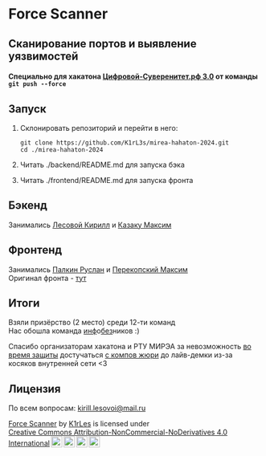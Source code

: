 # Force Scanner

## Сканирование портов и выявление уязвимостей

#### Специально для хакатона [Цифровой-Суверенитет.рф 3.0](https://xn----ctbbmaapfe8bebxhmwbjl2b.xn--p1ai/) от команды `git push --force`

## Запуск
1. Склонировать репозиторий и перейти в него:

    ```
    git clone https://github.com/K1rL3s/mirea-hahaton-2024.git
    cd ./mirea-hahaton-2024
    ```

2. Читать ./backend/README.md для запуска бэка
3. Читать ./frontend/README.md для запуска фронта

## Бэкенд

Занимались [Лесовой Кирилл](https://github.com/K1rL3s) и [Казаку Максим](https://github.com/TheLovii)

## Фронтенд

Занимались [Палкин Руслан](https://github.com/rusandorx) и [Перекопский Максим](https://github.com/Wo0zZ1) \
Оригинал фронта - [тут](https://github.com/rusandorx/mirea-hahaton-frontend)


## Итоги

Взяли призёрство (2 место) среди 12-ти команд \
Нас обошла команда [инф](https://github.com/SSSR-HACKATHON-2024/asp-24)о[без](https://github.com/SSSR-HACKATHON-2024/asp-24-gui)ников :)

Спасибо организаторам хакатона и РТУ МИРЭА за невозможность <ins>во время защиты</ins> достучаться <ins>с компов жюри</ins> до лайв-демки из-за косяков внутренней сети <3

## Лицензия

По всем вопросам: kirill.lesovoi@mail.ru

<p xmlns:cc="http://creativecommons.org/ns#" xmlns:dct="http://purl.org/dc/terms/"><a property="dct:title" rel="cc:attributionURL" href="https://github.com/K1rL3s/mirea-hahaton-2024">Force Scanner</a> by <a rel="cc:attributionURL dct:creator" property="cc:attributionName" href="https://github.com/K1rL3s/">K1rLes</a> is licensed under <a href="https://creativecommons.org/licenses/by-nc-nd/4.0/" target="_blank" rel="license noopener noreferrer" style="display:inline-block;">Creative Commons Attribution-NonCommercial-NoDerivatives 4.0 International<img style="height:22px!important;margin-left:3px;vertical-align:text-bottom;" src="https://mirrors.creativecommons.org/presskit/icons/cc.svg" alt=""><img style="height:22px!important;margin-left:3px;vertical-align:text-bottom;" src="https://mirrors.creativecommons.org/presskit/icons/by.svg" alt=""><img style="height:22px!important;margin-left:3px;vertical-align:text-bottom;" src="https://mirrors.creativecommons.org/presskit/icons/nc.svg" alt=""><img style="height:22px!important;margin-left:3px;vertical-align:text-bottom;" src="https://mirrors.creativecommons.org/presskit/icons/nd.svg" alt=""></a></p>